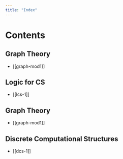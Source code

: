 ```yaml
---
title: "Index"
---
```


# Contents

## Graph Theory

- [[graph-mod1]]

## Logic for CS

- [[lcs-1]]

## Graph Theory

- [[graph-mod1]]

## Discrete Computational Structures

- [[dcs-1]]